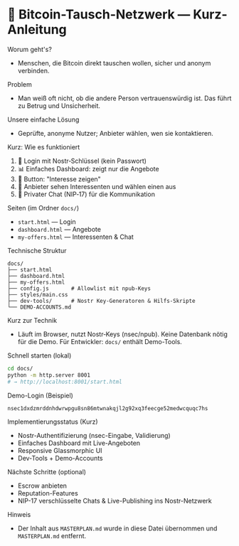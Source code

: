 # 🔐 Bitcoin-Tausch-Netzwerk — Kurz-Anleitung

Worum geht's?
- Menschen, die Bitcoin direkt tauschen wollen, sicher und anonym verbinden.

Problem
- Man weiß oft nicht, ob die andere Person vertrauenswürdig ist. Das führt zu Betrug und Unsicherheit.

Unsere einfache Lösung
- Geprüfte, anonyme Nutzer; Anbieter wählen, wen sie kontaktieren.

Kurz: Wie es funktioniert
1. 🔑 Login mit Nostr‑Schlüssel (kein Passwort)
2. 📊 Einfaches Dashboard: zeigt nur die Angebote
3. 💝 Button: "Interesse zeigen"
4. 👥 Anbieter sehen Interessenten und wählen einen aus
5. 💬 Privater Chat (NIP‑17) für die Kommunikation

Seiten (im Ordner `docs/`)
- `start.html` — Login
- `dashboard.html` — Angebote
- `my-offers.html` — Interessenten & Chat

Technische Struktur
```
docs/
├── start.html
├── dashboard.html
├── my-offers.html
├── config.js       # Allowlist mit npub-Keys
├── styles/main.css
├── dev-tools/      # Nostr Key-Generatoren & Hilfs-Skripte
└── DEMO-ACCOUNTS.md
```

Kurz zur Technik
- Läuft im Browser, nutzt Nostr‑Keys (nsec/npub). Keine Datenbank nötig für die Demo. Für Entwickler: `docs/` enthält Demo-Tools.

Schnell starten (lokal)
```bash
cd docs/
python -m http.server 8001
# → http://localhost:8001/start.html
```

Demo-Login (Beispiel)
```
nsec1dxdzmrddnhdwrwpgu8sn86mtwnakqjl2g92xq3feecge52medwcquqc7hs
```

Implementierungsstatus (Kurz)
- Nostr-Authentifizierung (nsec-Eingabe, Validierung)
- Einfaches Dashboard mit Live-Angeboten
- Responsive Glassmorphic UI
- Dev-Tools + Demo-Accounts

Nächste Schritte (optional)
- Escrow anbieten
- Reputation-Features
- NIP-17 verschlüsselte Chats & Live-Publishing ins Nostr-Netzwerk

Hinweis
- Der Inhalt aus `MASTERPLAN.md` wurde in diese Datei übernommen und `MASTERPLAN.md` entfernt.

